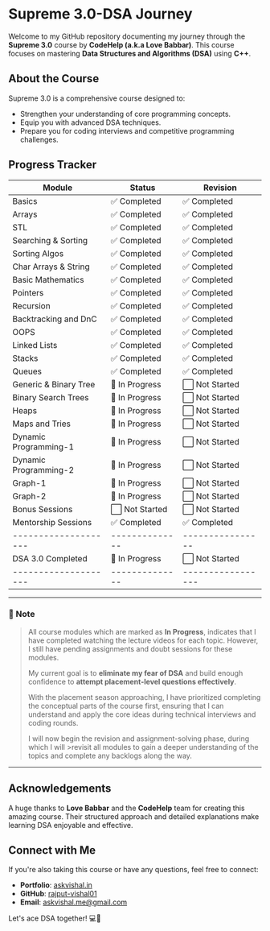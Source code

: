 # Supreme 3.0-DSA Journey

Welcome to my GitHub repository documenting my journey through the **Supreme 3.0** course by **CodeHelp (a.k.a Love Babbar)**. This course focuses on mastering **Data Structures and Algorithms (DSA)** using **C++**.

## About the Course

Supreme 3.0 is a comprehensive course designed to:

- Strengthen your understanding of core programming concepts.
- Equip you with advanced DSA techniques.
- Prepare you for coding interviews and competitive programming challenges.

## Progress Tracker

| Module                | Status         | Revision         |
| --------------------- | -------------- | ---------------- |
| Basics                | ✅ Completed   | ✅ Completed    |
| Arrays                | ✅ Completed   | ✅ Completed    |
| STL                   | ✅ Completed   | ✅ Completed    |
| Searching & Sorting   | ✅ Completed   | ✅ Completed    |
| Sorting Algos         | ✅ Completed   | ✅ Completed    |
| Char Arrays & String  | ✅ Completed   | ✅ Completed    |
| Basic Mathematics     | ✅ Completed   | ✅ Completed    |
| Pointers              | ✅ Completed   | ✅ Completed    |
| Recursion             | ✅ Completed   | ✅ Completed    |
| Backtracking and DnC  | ✅ Completed   | ✅ Completed    |
| OOPS                  | ✅ Completed   | ✅ Completed    |
| Linked Lists          | ✅ Completed   | ✅ Completed    |
| Stacks                | ✅ Completed   | ✅ Completed    |
| Queues                | ✅ Completed   | ✅ Completed    |
| Generic & Binary Tree | 🔄 In Progress | ⬜ Not Started  |
| Binary Search Trees   | 🔄 In Progress | ⬜ Not Started  |
| Heaps                 | 🔄 In Progress | ⬜ Not Started  |
| Maps and Tries        | 🔄 In Progress | ⬜ Not Started  |
| Dynamic Programming-1 | 🔄 In Progress | ⬜ Not Started  |
| Dynamic Programming-2 | 🔄 In Progress | ⬜ Not Started  |
| Graph-1               | 🔄 In Progress | ⬜ Not Started  |
| Graph-2               | 🔄 In Progress | ⬜ Not Started  |
| Bonus Sessions        | ⬜ Not Started | ⬜ Not Started  |
| Mentorship Sessions   | ✅ Completed   | ✅ Completed    |
| --------------------  | -------------- | ---------------- |
| DSA 3.0 Completed     | 🔄 In Progress|  ⬜ Not Started  |
| --------------------  | -------------- | -----------------|

---

### 📌 Note

> All course modules which are marked as **In Progress**, indicates that I have completed watching the lecture videos for each topic. However, I still have pending assignments and doubt sessions for these modules.  
>
> My current goal is to **eliminate my fear of DSA** and build enough confidence to **attempt placement-level questions effectively**.  
>
> With the placement season approaching, I have prioritized completing the conceptual parts of the course first, ensuring that I can understand and apply the core ideas during technical interviews and coding rounds.  
>
>I will now begin the revision and assignment-solving phase, during which I will >revisit all modules to gain a deeper understanding of the topics and complete any backlogs along the way.


---

## Acknowledgements

A huge thanks to **Love Babbar** and the **CodeHelp** team for creating this amazing course. Their structured approach and detailed explanations make learning DSA enjoyable and effective.

## Connect with Me

If you're also taking this course or have any questions, feel free to connect:

- **Portfolio**: [askvishal.in](https://askvishal.in)
- **GitHub**: [rajput-vishal01](https://github.com/rajput-vishal01)
- **Email**: [askvishal.me@gmail.com](mailto:askvishal.me@gmail.com)

Let's ace DSA together! 💻🚀
